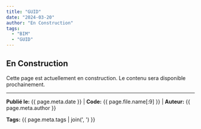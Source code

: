 ```yaml
---
title: "GUID"
date: "2024-03-20"
author: "En Construction"
tags:
  - "BIM"
  - "GUID"
---
```


## En Construction

Cette page est actuellement en construction. Le contenu sera disponible prochainement.

---
**Publié le:** {{ page.meta.date }} | **Code:** {{ page.file.name[:9] }}  | **Auteur:** {{ page.meta.author }}

**Tags:** {{ page.meta.tags | join(', ') }} 